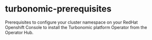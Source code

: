 # turbonomic-prerequisites
Prerequisites to configure your cluster namespace on your RedHat Openshift Console to install the Turbonomic platform Operator from the Operator Hub.
